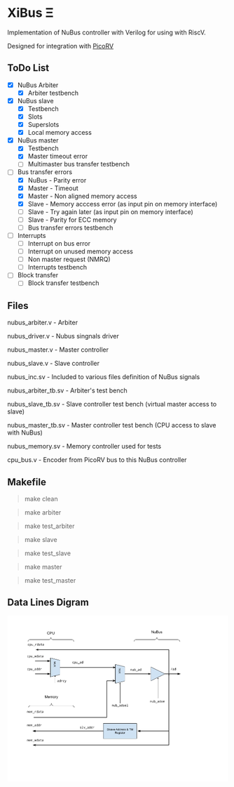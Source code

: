 # XiBus Ξ

Implementation of NuBus controller with Verilog for using with RiscV. 

Designed for integration with [PicoRV](https://github.com/cliffordwolf/picorv32)

## ToDo List

- [x] NuBus Arbiter
  - [x] Arbiter testbench
- [x] NuBus slave
  - [x] Testbench
  - [x] Slots
  - [x] Superslots
  - [x] Local memory access 
- [x] NuBus master
  - [x] Testbench
  - [x] Master timeout error
  - [ ] Multimaster bus transfer testbench
- [ ] Bus transfer errors
  - [x] NuBus - Parity error
  - [x] Master - Timeout
  - [x] Master - Non aligned memory access
  - [x] Slave - Memory acccess error (as input pin on memory interface)
  - [ ] Slave - Try again later (as input pin on memory interface)
  - [ ] Slave - Parity for ECC memory
  - [ ] Bus transfer errors testbench
- [ ] Interrupts 
  - [ ] Interrupt on bus error
  - [ ] Interrupt on unused memory access
  - [ ] Non master request (NMRQ)
  - [ ] Interrupts testbench 
- [ ] Block transfer
  - [ ] Block transfer testbench

## Files

nubus_arbiter.v - Arbiter

nubus_driver.v - Nubus singnals driver

nubus_master.v - Master controller

nubus_slave.v - Slave controller

nubus_inc.sv - Included to various files definition of NuBus signals

nubus_arbiter_tb.sv - Arbiter's test bench

nubus_slave_tb.sv - Slave controller test bench (virtual master access to slave)

nubus_master_tb.sv - Master controller test bench (CPU access to slave with NuBus)

nubus_memory.sv - Memory controller used for tests

cpu_bus.v - Encoder from PicoRV bus to this NuBus controller

## Makefile

> make clean

> make arbiter

> make test_arbiter

> make slave

> make test_slave

> make master

> make test_master

## Data Lines Digram

![Data Lines](/docs/nubus_contr_data_address_flow.png)
